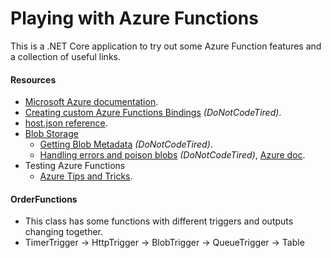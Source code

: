 # Playing with Azure Functions
This is a .NET Core application to try out some Azure Function features and a collection of useful links.

#### Resources
- [Microsoft Azure documentation](https://docs.microsoft.com/en-us/azure/azure-functions/ "Microsoft Azure documentation").
- [Creating custom Azure Functions Bindings](http://dontcodetired.com/blog/post/Creating-Custom-Azure-Functions-Bindings "Creating custom Azure Functions Bindings") *(DoNotCodeTired)*.
- [host.json reference](https://docs.microsoft.com/en-us/azure/azure-functions/functions-host-json "host.json reference").
- [Blob Storage](https://docs.microsoft.com/en-us/azure/azure-functions/functions-bindings-storage-blob "Blob Storage")
  - [Getting Blob Metadata](http://dontcodetired.com/blog/post/Getting-Blob-Metadata-When-Using-Azure-Functions-Blob-Storage-Triggers "Getting Blob Metadata") *(DoNotCodeTired)*.
  - [Handling errors and poison blobs](http://dontcodetired.com/blog/post/Handling-Errors-and-Poison-Blobs-in-Azure-Functions-With-Azure-Blob-Storage-Triggers "Handling errors and poison blobs") *(DoNotCodeTired)*, [Azure doc](https://docs.microsoft.com/en-us/azure/azure-functions/functions-bindings-storage-blob#trigger---poison-blobs "Azure doc").
- Testing Azure Functions
  - [Azure Tips and Tricks](https://microsoft.github.io/AzureTipsAndTricks/blog/tip196.html "Azure Tips and Tricks").

#### OrderFunctions
- This class has some functions with different triggers and outputs changing together.
- TimerTrigger -> HttpTrigger -> BlobTrigger -> QueueTrigger -> Table
